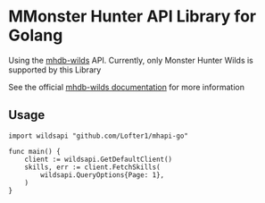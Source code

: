 # MMonster Hunter API Library for Golang

Using the [mhdb-wilds](https://github.com/LartTyler/mhdb) API. Currently, only Monster Hunter Wilds is supported by this Library

See the official [mhdb-wilds documentation](https://docs.wilds.mhdb.io/#introduction) for more information

## Usage

```golang
import wildsapi "github.com/Lofter1/mhapi-go"

func main() {
    client := wildsapi.GetDefaultClient()
    skills, err := client.FetchSkills(
        wildsapi.QueryOptions{Page: 1},
    )
}
```